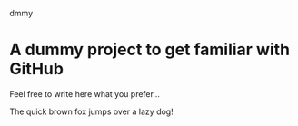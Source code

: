 dmmy

A dummy project to get familiar with GitHub
=====


Feel free to write here what you prefer...

The quick brown fox jumps over a lazy dog!

